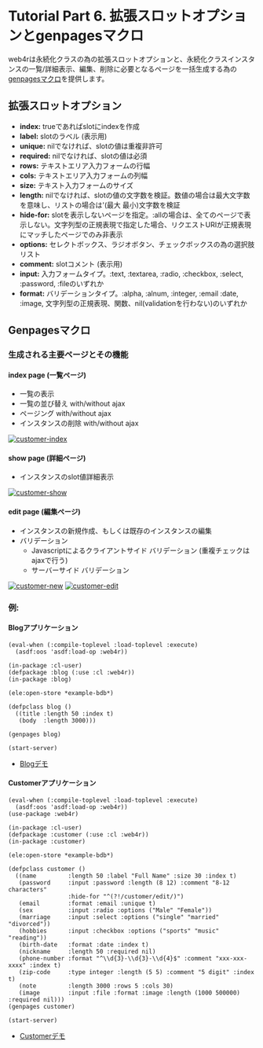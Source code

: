 Tutorial Part 6. 拡張スロットオプションとgenpagesマクロ
========================================================
web4rは永続化クラスの為の拡張スロットオプションと、永続化クラスインスタンスの一覧/詳細表示、編集、削除に必要となるページを一括生成する為の[genpagesマクロ](http://web4r.org/en/api#genpages)を提供します。

拡張スロットオプション
-----------------------
- **index:**    trueであればslotにindexを作成
- **label:**    slotのラベル (表示用)
- **unique:**   nilでなければ、slotの値は重複非許可
- **required:** nilでなければ、slotの値は必須
- **rows:**     テキストエリア入力フォームの行幅
- **cols:**     テキストエリア入力フォームの列幅
- **size:**     テキスト入力フォームのサイズ
- **length:**   nilでなければ、slotの値の文字数を検証。数値の場合は最大文字数を意味し、リストの場合は'(最大 最小)文字数を検証
- **hide-for:** slotを表示しないページを指定。:allの場合は、全てのページで表示しない。文字列型の正規表現で指定した場合、リクエストURIが正規表現にマッチしたページでのみ非表示
- **options:**  セレクトボックス、ラジオボタン、チェックボックスの為の選択肢リスト
- **comment:**  slotコメント (表示用)
- **input:**    入力フォームタイプ。:text, :textarea, :radio, :checkbox, :select, :password, :fileのいずれか
- **format:**   バリデーションタイプ。:alpha, :alnum, :integer, :email :date, :image, 文字列型の正規表現、関数、nil(validationを行わない)のいずれか

Genpagesマクロ
---------------

### 生成される主要ページとその機能

#### index page (一覧ページ)
- 一覧の表示
- 一覧の並び替え with/without ajax
- ページング with/without ajax 
- インスタンスの削除 with/without ajax

[![customer-index](http://web4r.org/customer-index-thumbnail.png)](http://web4r.org/customer-index.png)

#### show page (詳細ページ)
- インスタンスのslot値詳細表示

[![customer-show](http://web4r.org/customer-show-thumbnail.png)](http://web4r.org/customer-show.png)

#### edit page (編集ページ)
- インスタンスの新規作成、もしくは既存のインスタンスの編集
- バリデーション
    - Javascriptによるクライアントサイド バリデーション (重複チェックはajaxで行う)
    - サーバーサイド バリデーション

[![customer-new](http://web4r.org/customer-new-thumbnail.png)](http://web4r.org/customer-new.png)
[![customer-edit](http://web4r.org/customer-edit-thumbnail.png)](http://web4r.org/customer-edit.png)


### 例:

#### Blogアプリケーション

    (eval-when (:compile-toplevel :load-toplevel :execute)
      (asdf:oos 'asdf:load-op :web4r))
    
    (in-package :cl-user)
    (defpackage :blog (:use :cl :web4r))
    (in-package :blog)
    
    (ele:open-store *example-bdb*)
    
    (defpclass blog ()
      ((title :length 50 :index t)
       (body  :length 3000)))
    
    (genpages blog)
    
    (start-server)

- [Blogデモ](http://demo.web4r.org/blog)

#### Customerアプリケーション

    (eval-when (:compile-toplevel :load-toplevel :execute)
      (asdf:oos 'asdf:load-op :web4r))
    (use-package :web4r)
    
    (in-package :cl-user)
    (defpackage :customer (:use :cl :web4r))
    (in-package :customer)
    
    (ele:open-store *example-bdb*)
    
    (defpclass customer ()
      ((name         :length 50 :label "Full Name" :size 30 :index t)
       (password     :input :password :length (8 12) :comment "8-12 characters"
                     :hide-for "^(?!/customer/edit/)")
       (email        :format :email :unique t)
       (sex          :input :radio :options ("Male" "Female"))
       (marriage     :input :select :options ("single" "married" "divorced"))
       (hobbies      :input :checkbox :options ("sports" "music" "reading"))
       (birth-date   :format :date :index t)
       (nickname     :length 50 :required nil)
       (phone-number :format "^\\d{3}-\\d{3}-\\d{4}$" :comment "xxx-xxx-xxxx" :index t)
       (zip-code     :type integer :length (5 5) :comment "5 digit" :index t)
       (note         :length 3000 :rows 5 :cols 30)
       (image        :input :file :format :image :length (1000 500000) :required nil)))
    (genpages customer)
    
    (start-server)

- [Customerデモ](http://demo.web4r.org/customer)
